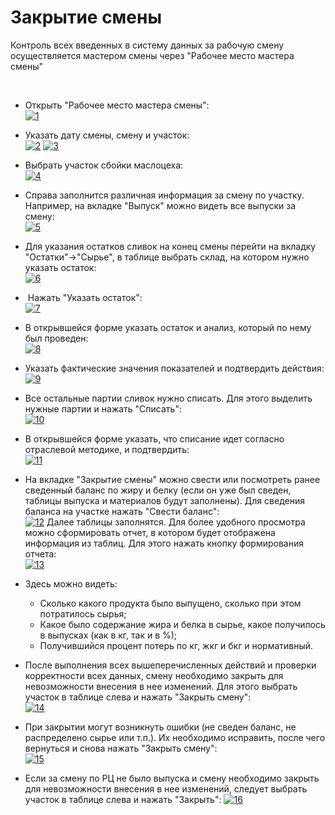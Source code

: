 # Закрытие смены


Контроль всех введенных в систему данных за рабочую смену осуществляется
мастером смены через "Рабочее место мастера смены"

 



-   Открыть "Рабочее место мастера смены":  
    [![1][1]][1]
    
-   Указать дату смены, смену и участок:  
    [![2][2]][2]
    [![3][3]][3]
    
-   Выбрать участок сбойки маслоцеха:  
    [![4][4]][4]
    
-   Справа заполнится различная информация за смену по участку.  
    Например, на вкладке "Выпуск" можно видеть все выпуски за смену:  
    [![5][5]][5]
    
-   Для указания остатков сливок на конец смены перейти на вкладку
    "Остатки"-\>"Сырье", в таблице выбрать склад, на котором
    нужно указать остаток:  
    [![6][6]][6]
    
-    Нажать "Указать остаток":  
    [![7][7]][7]
    
-   В открывшейся форме указать остаток и анализ, который по нему был
    проведен:  
    [![8][8]][8]
    
-   Указать фактические значения показателей и подтвердить действия:  
    [![9][9]][9]
    
-   Все остальные партии сливок нужно списать. Для этого выделить нужные партии и нажать "Списать":  
    [![10][10]][10]
    
-   В открывшейся форме указать, что списание идет согласно отраслевой
    методике, и подтвердить:  
    [![11][11]][11]
    
-   На вкладке "Закрытие смены" можно свести или посмотреть ранее сведенный
    баланс по жиру и белку (если он уже был сведен, таблицы выпуска и
    материалов будут заполнены). Для сведения баланса на участке нажать
    "Свести баланс":  
    [![12][12]][12]
    Далее таблицы заполнятся. Для более удобного просмотра можно
    сформировать отчет, в котором будет отображена информация из таблиц.
    Для этого нажать кнопку формирования отчета:  
    [![13][13]][13]

- Здесь можно видеть:  
    -   Сколько какого продукта было выпущено, сколько при этом потратилось
        сырья;
    -   Какое было содержание жира и белка в сырье, какое получилось в
        выпусках (как в кг, так и в %);
    -   Получившийся процент потерь по кг, жкг и бкг и нормативный.  

    
-   После выполнения всех вышеперечисленных действий и проверки
    корректности всех данных, смену необходимо закрыть для невозможности
    внесения в нее изменений. Для этого выбрать участок в таблице слева
    и нажать "Закрыть смену":  
    [![14][14]][14]
    
-   При закрытии могут возникнуть ошибки (не сведен баланс, не
    распределено сырье или т.п.). Их необходимо исправить, после чего вернуться и
    снова нажать "Закрыть смену":  
    [![15][15]][15]

-   Если за смену по РЦ не было выпуска и смену необходимо закрыть для невозможности внесения 
    в нее изменений, следует выбрать участок в таблице слева и нажать "Закрыть":
    [![16][16]][16]

    [1]: CloseWorkShift.assets/drex_zakrytie_smeny_4_custom_1.png
    [2]: CloseWorkShift.assets/drex_zakrytie_smeny_4_custom_2.png
    [3]: CloseWorkShift.assets/drex_zakrytie_smeny_4_custom_3.png
    [4]: CloseWorkShift.assets/drex_zakrytie_smeny_4_custom_4.png
    [5]: CloseWorkShift.assets/drex_zakrytie_smeny_4_custom_5.png
    [6]: CloseWorkShift.assets/drex_zakrytie_smeny_4_custom_6.png
    [7]: CloseWorkShift.assets/drex_zakrytie_smeny_4_custom_7.png
    [8]: CloseWorkShift.assets/drex_zakrytie_smeny_4_custom_8.png
    [9]: CloseWorkShift.assets/drex_zakrytie_smeny_4_custom_9.png
    [10]: CloseWorkShift.assets/drex_zakrytie_smeny_4_custom_10.png
    [11]: CloseWorkShift.assets/drex_zakrytie_smeny_4_custom_11.png
    [12]: CloseWorkShift.assets/drex_zakrytie_smeny_4_custom_12.png
    [13]: CloseWorkShift.assets/drex_zakrytie_smeny_4_custom_13.png
    [14]: CloseWorkShift.assets/drex_zakrytie_smeny_4_custom_14.png
    [15]: CloseWorkShift.assets/drex_zakrytie_smeny_4_custom_15.png
    [16]: CloseWorkShift.assets/drex_zakrytie_smeny_4_custom_16.png
    

